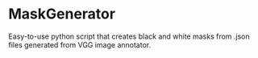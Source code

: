 # MaskGenerator
Easy-to-use python script that creates black and white masks from .json files generated from VGG image annotator.
